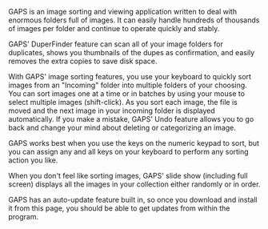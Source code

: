 GAPS is an image sorting and viewing application written to deal with enormous folders full of images. It can easily handle hundreds of thousands of images per folder and continue to operate quickly and stably.

GAPS' DuperFinder feature can scan all of your image folders for duplicates, shows you thumbnails of the dupes as confirmation, and easily removes the extra copies to save disk space.

With GAPS' image sorting features, you use your keyboard to quickly sort images from an "Incoming" folder into multiple folders of your choosing. You can sort images one at a time or in batches by using your mouse to select multiple images (shift-click). As you sort each image, the file is moved and the next image in your incoming folder is displayed automatically. If you make a mistake, GAPS' Undo feature allows you to go back and change your mind about deleting or categorizing an image.

GAPS works best when you use the keys on the numeric keypad to sort, but you can assign any and all keys on your keyboard to perform any sorting action you like.

When you don't feel like sorting images, GAPS' slide show (including full screen) displays all the images in your collection either randomly or in order.

GAPS has an auto-update feature built in, so once you download and install it from this page, you should be able to get updates from within the program.